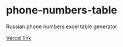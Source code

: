# phone-numbers-table
Russian phone numbers excel table generator

[Vercel link](https://phone-numbers-table.vercel.app/)
